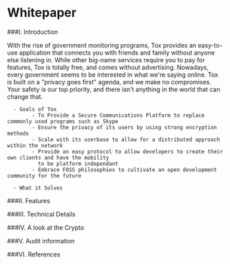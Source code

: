 Whitepaper
==========

###I. Introduction

With the rise of government monitoring programs, Tox provides an easy-to-use application that connects you with friends and family without anyone else listening in. While other big-name services require you to pay for features, Tox is totally free, and comes without advertising. Nowadays, every government seems to be interested in what we're saying online. Tox is built on a "privacy goes first" agenda, and we make no compromises. Your safety is our top priority, and there isn't anything in the world that can change that.

      - Goals of Tox
            - To Provide a Secure Communications Platform to replace commonly used programs such as Skype
            - Ensure the privacy of its users by using strong encryption methods
            - Scale with its userbase to allow for a distributed approach within the network
            - Provide an easy protocol to allow developers to create their own clients and have the mobility 
              to be platform independant
            - Embrace FOSS philosophies to cultivate an open development community for the future
      
      - What it Solves

###II. Features                     

###III. Technical Details

###IV. A look at the Crypto

###V. Audit information

###VI. References
